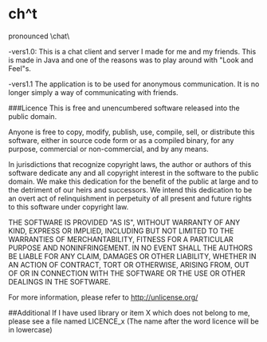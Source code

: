 ch^t
======
pronounced \\chat\\



-vers1.0:
This is a chat client and server I made for me and my friends.
This is made in Java and one of the reasons was to play around with
"Look and Feel"s.

-vers1.1
The application is to be used for anonymous communication. It is no
longer simply a way of communicating with friends.


###Licence
This is free and unencumbered software released into the public domain.

Anyone is free to copy, modify, publish, use, compile, sell, or
distribute this software, either in source code form or as a compiled
binary, for any purpose, commercial or non-commercial, and by any
means.

In jurisdictions that recognize copyright laws, the author or authors
of this software dedicate any and all copyright interest in the
software to the public domain. We make this dedication for the benefit
of the public at large and to the detriment of our heirs and
successors. We intend this dedication to be an overt act of
relinquishment in perpetuity of all present and future rights to this
software under copyright law.

THE SOFTWARE IS PROVIDED "AS IS", WITHOUT WARRANTY OF ANY KIND,
EXPRESS OR IMPLIED, INCLUDING BUT NOT LIMITED TO THE WARRANTIES OF
MERCHANTABILITY, FITNESS FOR A PARTICULAR PURPOSE AND NONINFRINGEMENT.
IN NO EVENT SHALL THE AUTHORS BE LIABLE FOR ANY CLAIM, DAMAGES OR
OTHER LIABILITY, WHETHER IN AN ACTION OF CONTRACT, TORT OR OTHERWISE,
ARISING FROM, OUT OF OR IN CONNECTION WITH THE SOFTWARE OR THE USE OR
OTHER DEALINGS IN THE SOFTWARE.

For more information, please refer to <http://unlicense.org/>

##Additional
If I have used library or item X which does not belong to me, please
see a file named LICENCE_x (The name after the word licence will be in lowercase) 
